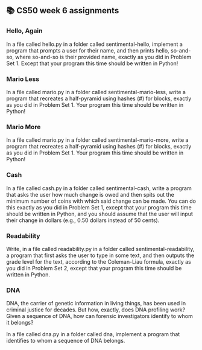 ## 📚 CS50 week 6 assignments

### Hello, Again
In a file called hello.py in a folder called sentimental-hello, implement a program that prompts a user for their name, and then prints hello, so-and-so, where so-and-so is their provided name, exactly as you did in Problem Set 1. Except that your program this time should be written in Python!

### Mario Less
In a file called mario.py in a folder called sentimental-mario-less, write a program that recreates a half-pyramid using hashes (#) for blocks, exactly as you did in Problem Set 1. Your program this time should be written in Python!

### Mario More
In a file called mario.py in a folder called sentimental-mario-more, write a program that recreates a half-pyramid using hashes (#) for blocks, exactly as you did in Problem Set 1. Your program this time should be written in Python!

### Cash
In a file called cash.py in a folder called sentimental-cash, write a program that asks the user how much change is owed and then spits out the minimum number of coins with which said change can be made. You can do this exactly as you did in Problem Set 1, except that your program this time should be written in Python, and you should assume that the user will input their change in dollars (e.g., 0.50 dollars instead of 50 cents).

### Readability
Write, in a file called readability.py in a folder called sentimental-readability, a program that first asks the user to type in some text, and then outputs the grade level for the text, according to the Coleman-Liau formula, exactly as you did in Problem Set 2, except that your program this time should be written in Python.

### DNA
DNA, the carrier of genetic information in living things, has been used in criminal justice for decades. But how, exactly, does DNA profiling work? Given a sequence of DNA, how can forensic investigators identify to whom it belongs?

In a file called dna.py in a folder called dna, implement a program that identifies to whom a sequence of DNA belongs.
